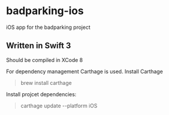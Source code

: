 # badparking-ios
iOS app for the badparking project


## Written in Swift 3
Should be compiled in XCode 8

For dependency management Carthage is used.
Install Carthage
> brew install carthage

Install projcet dependencies:
> carthage update --platform iOS

